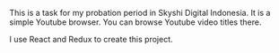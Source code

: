 This is a task for my probation period in Skyshi Digital Indonesia. It is a simple Youtube browser. You can browse Youtube video titles there.

I use React and Redux to create this project.
